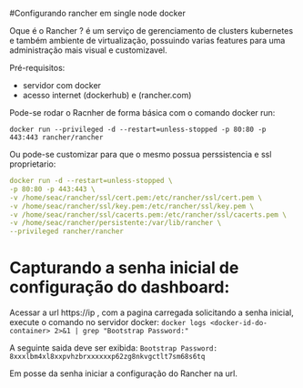 #Configurando rancher em single node docker

Oque é o Rancher ?
é um serviço de gerenciamento de clusters kubernetes e também ambiente de virtualização, possuindo varias features para uma administração mais visual e customizavel.

Pré-requisitos:
- servidor com docker
- acesso internet (dockerhub) e (rancher.com)

Pode-se rodar o Racnher de forma básica com o comando docker run:

`docker run --privileged -d --restart=unless-stopped -p 80:80 -p 443:443 rancher/rancher`

Ou pode-se customizar para que o mesmo possua perssistencia e ssl proprietario:

``` yaml
docker run -d --restart=unless-stopped \
-p 80:80 -p 443:443 \
-v /home/seac/rancher/ssl/cert.pem:/etc/rancher/ssl/cert.pem \
-v /home/seac/rancher/ssl/key.pem:/etc/rancher/ssl/key.pem \
-v /home/seac/rancher/ssl/cacerts.pem:/etc/rancher/ssl/cacerts.pem \
-v /home/seac/rancher/persistente:/var/lib/rancher \
--privileged rancher/rancher
```

# Capturando a senha inicial de configuração do dashboard:
Acessar a url https://ip , com a pagina carregada solicitando a senha inicial, execute o comando no servidor docker:
`docker logs <docker-id-do-container> 2>&1 | grep "Bootstrap Password:"`

A seguinte saida deve ser exibida:
`Bootstrap Password: 8xxxlbm4xl8xxpvhzbrxxxxxxp62zg8nkvgctlt7sm68s6tq`

Em posse da senha iniciar a configuração do Rancher na url.
